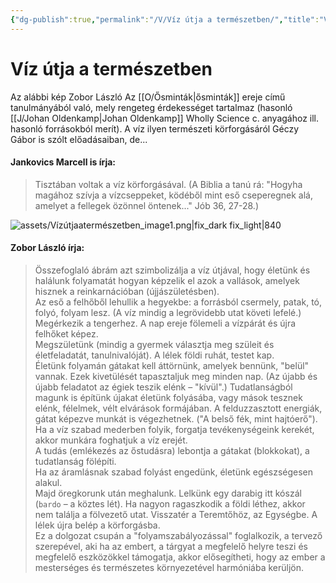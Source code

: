 ```yaml
---
{"dg-publish":true,"permalink":"/V/Víz útja a természetben/","title":"Víz útja a természetben","created":"2023-12-23T05:49","updated":"2025-09-24T13:19"}
---
```



# Víz útja a természetben

Az alábbi kép Zobor László Az [[O/Ősminták\|ősminták]] ereje című tanulmányából való, mely rengeteg érdekességet tartalmaz (hasonló [[J/Johan Oldenkamp\|Johan Oldenkamp]] Wholly Science c. anyagához ill. hasonló forrásokból merít). A víz ilyen természeti körforgásáról Géczy Gábor is szólt előadásaiban, de...

#### Jankovics Marcell is írja:  

> Tisztában voltak a víz körforgásával. (A Biblia a tanú rá: "Hogyha magához szívja a vízcseppeket, ködéből mint eső cseperegnek alá, amelyet a fellegek özönnel öntenek..." Jób 36, 27-28.)  

![assets/Vízútjaatermészetben_image1.png|fix_dark fix_light|840](/img/user/V/assets/V%C3%ADz%C3%BAtjaaterm%C3%A9szetben_image1.png)  

#### Zobor László írja:  

> Összefoglaló ábrám azt szimbolizálja a víz útjával, hogy életünk és halálunk folyamatát hogyan képzelik el azok a vallások, amelyek hisznek a reinkarnációban (újjászületésben).  
> Az eső a felhőből lehullik a hegyekbe: a forrásból csermely, patak, tó, folyó, folyam lesz. (A víz mindig a legrövidebb utat követi lefelé.) Megérkezik a tengerhez. A nap ereje fölemeli a vízpárát és újra felhőket képez.  
> Megszületünk (mindig a gyermek választja meg szüleit és életfeladatát, tanulnivalóját). A lélek földi ruhát, testet kap.  
> Életünk folyamán gátakat kell áttörnünk, amelyek bennünk, "belül" vannak. Ezek kivetülését tapasztaljuk meg minden nap. (Az újabb és újabb feladatot az égiek teszik elénk – "kívül".) Tudatlanságból magunk is építünk újakat életünk folyásába, vagy mások tesznek elénk, félelmek, vélt elvárások formájában. A felduzzasztott energiák, gátat képezve munkát is végezhetnek. ("A belső fék, mint hajtóerő"). Ha a víz szabad mederben folyik, forgatja tevékenységeink kerekét, akkor munkára foghatjuk a víz erejét.  
> A tudás (emlékezés az őstudásra) lebontja a gátakat (blokkokat), a tudatlanság fölépíti.  
> Ha az áramlásnak szabad folyást engedünk, életünk egészségesen alakul.  
> Majd öregkorunk után meghalunk. Lelkünk egy darabig itt kószál (`bardo` – a köztes lét). Ha nagyon ragaszkodik a földi léthez, akkor nem találja a fölvezető utat. Visszatér a Teremtőhöz, az Egységbe. A lélek újra belép a körforgásba.  
> Ez a dolgozat csupán a "folyamszabályozással" foglalkozik, a tervező szerepével, aki ha az embert, a tárgyat a megfelelő helyre teszi és megfelelő eszközökkel támogatja, akkor elősegítheti, hogy az ember a mesterséges és természetes környezetével harmóniába kerüljön.  